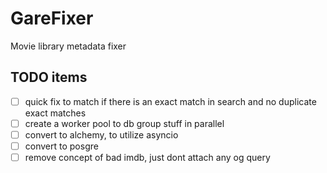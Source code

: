 # GareFixer

Movie library metadata fixer

## TODO items

- [ ] quick fix to match if there is an exact match in search and no duplicate exact matches
- [ ] create a worker pool to db group stuff in parallel
- [ ] convert to alchemy, to utilize asyncio
- [ ] convert to posgre
- [ ] remove concept of bad imdb, just dont attach any og query
